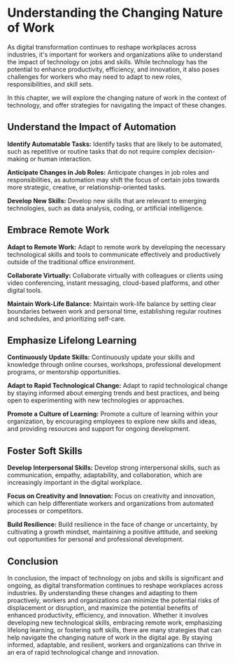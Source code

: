 Understanding the Changing Nature of Work
============================================================================================================

As digital transformation continues to reshape workplaces across industries, it's important for workers and organizations alike to understand the impact of technology on jobs and skills. While technology has the potential to enhance productivity, efficiency, and innovation, it also poses challenges for workers who may need to adapt to new roles, responsibilities, and skill sets.

In this chapter, we will explore the changing nature of work in the context of technology, and offer strategies for navigating the impact of these changes.

Understand the Impact of Automation
-----------------------------------

**Identify Automatable Tasks:** Identify tasks that are likely to be automated, such as repetitive or routine tasks that do not require complex decision-making or human interaction.

**Anticipate Changes in Job Roles:** Anticipate changes in job roles and responsibilities, as automation may shift the focus of certain jobs towards more strategic, creative, or relationship-oriented tasks.

**Develop New Skills:** Develop new skills that are relevant to emerging technologies, such as data analysis, coding, or artificial intelligence.

Embrace Remote Work
-------------------

**Adapt to Remote Work:** Adapt to remote work by developing the necessary technological skills and tools to communicate effectively and productively outside of the traditional office environment.

**Collaborate Virtually:** Collaborate virtually with colleagues or clients using video conferencing, instant messaging, cloud-based platforms, and other digital tools.

**Maintain Work-Life Balance:** Maintain work-life balance by setting clear boundaries between work and personal time, establishing regular routines and schedules, and prioritizing self-care.

Emphasize Lifelong Learning
---------------------------

**Continuously Update Skills:** Continuously update your skills and knowledge through online courses, workshops, professional development programs, or mentorship opportunities.

**Adapt to Rapid Technological Change:** Adapt to rapid technological change by staying informed about emerging trends and best practices, and being open to experimenting with new technologies or approaches.

**Promote a Culture of Learning:** Promote a culture of learning within your organization, by encouraging employees to explore new skills and ideas, and providing resources and support for ongoing development.

Foster Soft Skills
------------------

**Develop Interpersonal Skills:** Develop strong interpersonal skills, such as communication, empathy, adaptability, and collaboration, which are increasingly important in the digital workplace.

**Focus on Creativity and Innovation:** Focus on creativity and innovation, which can help differentiate workers and organizations from automated processes or competitors.

**Build Resilience:** Build resilience in the face of change or uncertainty, by cultivating a growth mindset, maintaining a positive attitude, and seeking out opportunities for personal and professional development.

Conclusion
----------

In conclusion, the impact of technology on jobs and skills is significant and ongoing, as digital transformation continues to reshape workplaces across industries. By understanding these changes and adapting to them proactively, workers and organizations can minimize the potential risks of displacement or disruption, and maximize the potential benefits of enhanced productivity, efficiency, and innovation. Whether it involves developing new technological skills, embracing remote work, emphasizing lifelong learning, or fostering soft skills, there are many strategies that can help navigate the changing nature of work in the digital age. By staying informed, adaptable, and resilient, workers and organizations can thrive in an era of rapid technological change and innovation.
